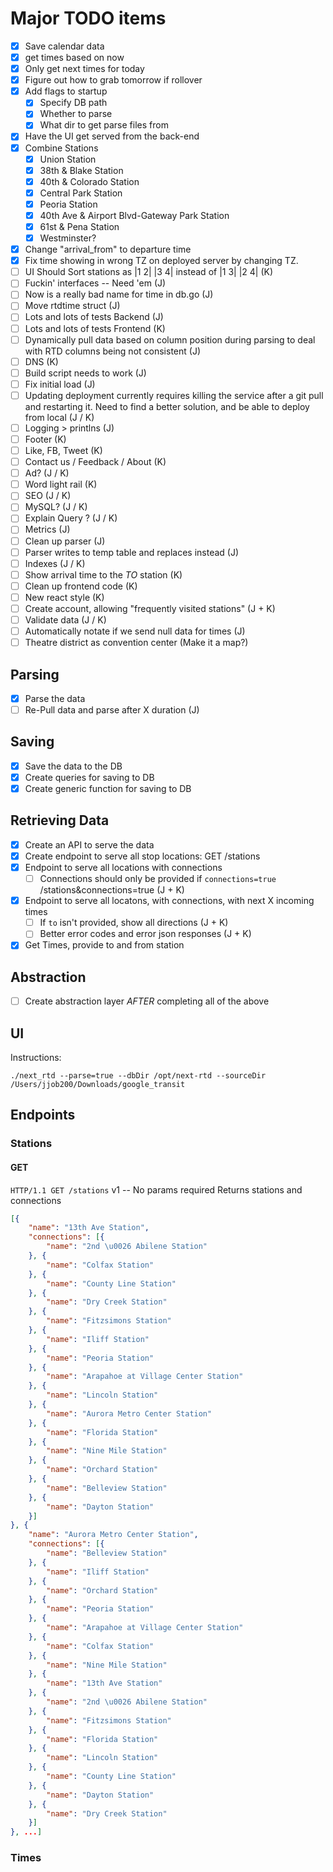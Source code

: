 # Major TODO items
- [X] Save calendar data
- [X] get times based on now
- [X] Only get next times for today
- [X] Figure out how to grab tomorrow if rollover
- [X] Add flags to startup
  - [X] Specify DB path
  - [X] Whether to parse
  - [X] What dir to get parse files from
- [X] Have the UI get served from the back-end
- [X] Combine Stations
  - [X] Union Station
  - [X] 38th & Blake Station
  - [X] 40th & Colorado Station
  - [X] Central Park Station
  - [X] Peoria Station
  - [X] 40th Ave & Airport Blvd-Gateway Park Station
  - [X] 61st & Pena Station
  - [X] Westminster?
- [X] Change "arrival_from" to departure time
- [X] Fix time showing in wrong TZ on deployed server by changing TZ.
- [ ] UI Should Sort stations as |1 2| |3 4| instead of |1 3| |2 4| (K)
- [ ] Fuckin' interfaces -- Need 'em (J)
- [ ] Now is a really bad name for time in db.go (J)
- [ ] Move rtdtime struct (J) 
- [ ] Lots and lots of tests Backend (J)
- [ ] Lots and lots of tests Frontend (K)
- [ ] Dynamically pull data based on column position during parsing to deal with RTD columns being not consistent (J)
- [ ] DNS (K)
- [ ] Build script needs to work (J)
- [ ] Fix initial load (J)
- [ ] Updating deployment currently requires killing the service after a git pull and restarting it. Need to find a better solution, and be able to deploy from local (J / K)
- [ ] Logging > printlns (J)
- [ ] Footer (K)
- [ ] Like, FB, Tweet (K)
- [ ] Contact us / Feedback / About (K)
- [ ] Ad? (J / K)
- [ ] Word light rail (K)
- [ ] SEO (J / K)
- [ ] MySQL? (J / K)
- [ ] Explain Query ? (J / K)
- [ ] Metrics (J)
- [ ] Clean up parser (J)
- [ ] Parser writes to temp table and replaces instead (J)
- [ ] Indexes (J / K)
- [ ] Show arrival time to the _TO_ station (K)
- [ ] Clean up frontend code (K)
- [ ] New react style (K) 
- [ ] Create account, allowing "frequently visited stations" (J + K)
- [ ] Validate data (J / K)
- [ ] Automatically notate if we send null data for times (J)
- [ ] Theatre district as convention center (Make it a map?)

## Parsing
- [X] Parse the data
- [ ] Re-Pull data and parse after X duration (J)

## Saving
- [X] Save the data to the DB
- [X] Create queries for saving to DB
- [X] Create generic function for saving to DB

## Retrieving Data
- [X] Create an API to serve the data
- [X] Create endpoint to serve all stop locations: GET /stations
- [X] Endpoint to serve all locations with connections
  - [ ] Connections should only be provided if `connections=true` /stations&connections=true (J + K)
- [X] Endpoint to serve all locatons, with connections, with next X incoming times
  - [ ] If `to` isn't provided, show all directions (J + K)
  - [ ] Better error codes and error json responses (J + K)
- [X] Get Times, provide to and from station

## Abstraction
- [ ] Create abstraction layer _AFTER_ completing all of the above

## UI



Instructions:
```
./next_rtd --parse=true --dbDir /opt/next-rtd --sourceDir /Users/jjob200/Downloads/google_transit
```

## Endpoints
### Stations
#### GET
`HTTP/1.1 GET /stations`
v1 -- No params required
Returns stations and connections
```json
[{
	"name": "13th Ave Station",
	"connections": [{
		"name": "2nd \u0026 Abilene Station"
	}, {
		"name": "Colfax Station"
	}, {
		"name": "County Line Station"
	}, {
		"name": "Dry Creek Station"
	}, {
		"name": "Fitzsimons Station"
	}, {
		"name": "Iliff Station"
	}, {
		"name": "Peoria Station"
	}, {
		"name": "Arapahoe at Village Center Station"
	}, {
		"name": "Lincoln Station"
	}, {
		"name": "Aurora Metro Center Station"
	}, {
		"name": "Florida Station"
	}, {
		"name": "Nine Mile Station"
	}, {
		"name": "Orchard Station"
	}, {
		"name": "Belleview Station"
	}, {
		"name": "Dayton Station"
	}]
}, {
	"name": "Aurora Metro Center Station",
	"connections": [{
		"name": "Belleview Station"
	}, {
		"name": "Iliff Station"
	}, {
		"name": "Orchard Station"
	}, {
		"name": "Peoria Station"
	}, {
		"name": "Arapahoe at Village Center Station"
	}, {
		"name": "Colfax Station"
	}, {
		"name": "Nine Mile Station"
	}, {
		"name": "13th Ave Station"
	}, {
		"name": "2nd \u0026 Abilene Station"
	}, {
		"name": "Fitzsimons Station"
	}, {
		"name": "Florida Station"
	}, {
		"name": "Lincoln Station"
	}, {
		"name": "County Line Station"
	}, {
		"name": "Dayton Station"
	}, {
		"name": "Dry Creek Station"
	}]
}, ...]
```

### Times

